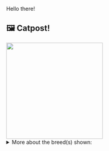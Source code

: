 Hello there!



## 🖼️ Catpost!

<sub>
    <img src="https://cdn2.thecatapi.com/images/o0eqzDky9.jpg" height="256">
</sub>


<details>
<summary>More about the breed(s) shown:</summary>

Breed: Tonkinese

Description: Intelligent and generous with their affection, a Tonkinese will supervise all activities with curiosity. Loving, social, active, playful, yet content to be a lap cat

Links:
<ul>
  <li>CFA http://cfa.org/Breeds/BreedsSthruT/Tonkinese.aspx</li>
  <li>Wikipedia https://en.wikipedia.org/wiki/Tonkinese_(cat)</li>
</ul> 

</details>
